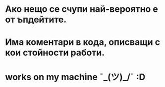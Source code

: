 # Ако нещо се счупи най-вероятно е от ъпдейтите. 
# Има коментари в кода, описващи с кои стойности работи.





























































































# works on my machine ¯\_(ツ)_/¯ :D